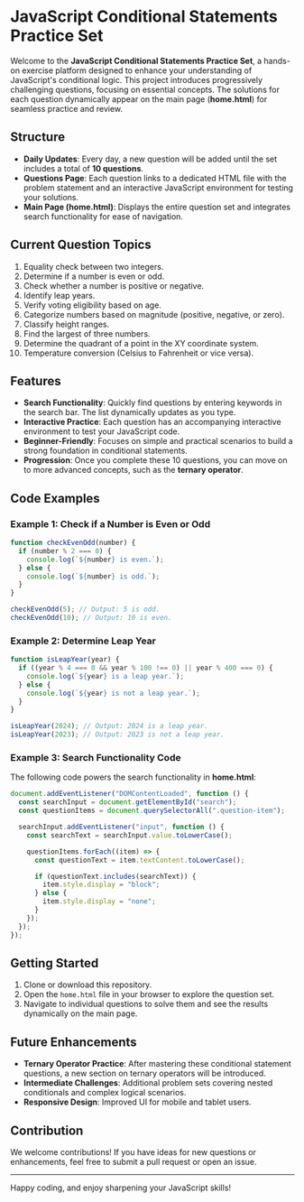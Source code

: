 # JavaScript Conditional Statements Practice Set

Welcome to the **JavaScript Conditional Statements Practice Set**, a hands-on exercise platform designed to enhance your understanding of JavaScript's conditional logic. This project introduces progressively challenging questions, focusing on essential concepts. The solutions for each question dynamically appear on the main page (**home.html**) for seamless practice and review.

## Structure

- **Daily Updates**: Every day, a new question will be added until the set includes a total of **10 questions**.
- **Questions Page**: Each question links to a dedicated HTML file with the problem statement and an interactive JavaScript environment for testing your solutions.
- **Main Page (home.html)**: Displays the entire question set and integrates search functionality for ease of navigation.

## Current Question Topics

1. Equality check between two integers.
2. Determine if a number is even or odd.
3. Check whether a number is positive or negative.
4. Identify leap years.
5. Verify voting eligibility based on age.
6. Categorize numbers based on magnitude (positive, negative, or zero).
7. Classify height ranges.
8. Find the largest of three numbers.
9. Determine the quadrant of a point in the XY coordinate system.
10. Temperature conversion (Celsius to Fahrenheit or vice versa).

## Features

- **Search Functionality**: Quickly find questions by entering keywords in the search bar. The list dynamically updates as you type.
- **Interactive Practice**: Each question has an accompanying interactive environment to test your JavaScript code.
- **Beginner-Friendly**: Focuses on simple and practical scenarios to build a strong foundation in conditional statements.
- **Progression**: Once you complete these 10 questions, you can move on to more advanced concepts, such as the **ternary operator**.

## Code Examples

### Example 1: Check if a Number is Even or Odd
```javascript
function checkEvenOdd(number) {
  if (number % 2 === 0) {
    console.log(`${number} is even.`);
  } else {
    console.log(`${number} is odd.`);
  }
}

checkEvenOdd(5); // Output: 5 is odd.
checkEvenOdd(10); // Output: 10 is even.
```

### Example 2: Determine Leap Year
```javascript
function isLeapYear(year) {
  if ((year % 4 === 0 && year % 100 !== 0) || year % 400 === 0) {
    console.log(`${year} is a leap year.`);
  } else {
    console.log(`${year} is not a leap year.`);
  }
}

isLeapYear(2024); // Output: 2024 is a leap year.
isLeapYear(2023); // Output: 2023 is not a leap year.
```

### Example 3: Search Functionality Code
The following code powers the search functionality in **home.html**:
```javascript
document.addEventListener("DOMContentLoaded", function () {
  const searchInput = document.getElementById("search");
  const questionItems = document.querySelectorAll(".question-item");

  searchInput.addEventListener("input", function () {
    const searchText = searchInput.value.toLowerCase();

    questionItems.forEach((item) => {
      const questionText = item.textContent.toLowerCase();

      if (questionText.includes(searchText)) {
        item.style.display = "block";
      } else {
        item.style.display = "none";
      }
    });
  });
});
```

## Getting Started

1. Clone or download this repository.
2. Open the `home.html` file in your browser to explore the question set.
3. Navigate to individual questions to solve them and see the results dynamically on the main page.

## Future Enhancements

- **Ternary Operator Practice**: After mastering these conditional statement questions, a new section on ternary operators will be introduced.
- **Intermediate Challenges**: Additional problem sets covering nested conditionals and complex logical scenarios.
- **Responsive Design**: Improved UI for mobile and tablet users.

## Contribution

We welcome contributions! If you have ideas for new questions or enhancements, feel free to submit a pull request or open an issue.

---

Happy coding, and enjoy sharpening your JavaScript skills!


